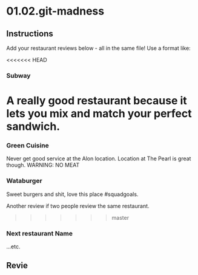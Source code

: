 # 01.02.git-madness

## Instructions

Add your restaurant reviews below - all in the same file! Use a format like:

<<<<<<< HEAD
### Subway

A really good restaurant because it lets you mix and match your perfect sandwich.
=======
### Green Cuisine

Never get good service at the Alon location. Location at The Pearl is great though. WARNING: NO MEAT

###  Wataburger

Sweet burgers and shit, love this place #squadgoals.

Another review if two people review the same restaurant.
>>>>>>> master


### Next restaurant Name

...etc.

## Revie
